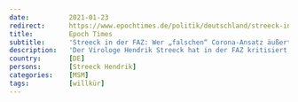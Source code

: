 ```yaml
---
date:          2021-01-23
redirect:      https://www.epochtimes.de/politik/deutschland/streeck-in-der-faz-wer-falschen-corona-ansatz-aeussert-wird-diffamiert-a3431264.html
title:         Epoch Times
subtitle:      'Streeck in der FAZ: Wer „falschen“ Corona-Ansatz äußert, wird diffamiert'
description:   'Der Virologe Hendrik Streeck hat in der FAZ kritisiert, dass die Wissenschaft in der Corona-Debatte politisiert werde, statt sie debattieren zu lassen und der Politik Entscheidungsalternativen zu bieten. Wichtig seien mehr Erkenntnisse über konkrete Ausbreitungswege.                 '
country:       [DE]
persons:       [Streeck Hendrik]
categories:    [MSM]
tags:          [willkür]
---
```

